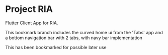 # Project RIA

Flutter Client App for RIA.


This bookmark branch includes the curved home ui from the 'Tabs' app and a bottom navigation bar with 2 tabs, with navy bar implementation

This has been bookmarked for possible later use
